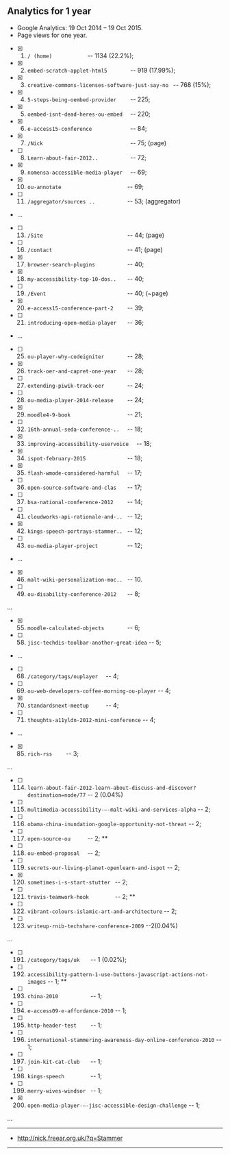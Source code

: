
## Analytics for 1 year

* Google Analytics:  19 Oct 2014 – 19 Oct 2015.
* Page views for one year.


* [x] 1. `/ (home)           ` -- 1134 (22.2%);
* [x] 2. `embed-scratch-applet-html5       ` -- 919 (17.99%);
* [x] 3. `creative-commons-licenses-software-just-say-no ` -- 768 (15%);
* [x] 4. `5-steps-being-oembed-provider    ` -- 225;
* [x] 5. `oembed-isnt-dead-heres-ou-embed  ` -- 220;
* [x] 6. `e-access15-conference            ` -- 84;
* [x] 7. `/Nick                            ` -- 75; (page)
* [ ] 8. `Learn-about-fair-2012..          ` -- 72;
* [x] 9. `nomensa-accessible-media-player  ` -- 69;
* [x] 10. `ou-annotate                     ` -- 69;
* [ ] 11. `/aggregator/sources ..          ` -- 53; (aggregator)
* ...
* [ ] 13. `/Site                           ` -- 44; (page)
* [ ] 16. `/contact                        ` -- 41; (page)
* [x] 17. `browser-search-plugins          ` -- 40;
* [x] 18. `my-accessibility-top-10-dos..   ` -- 40;
* [ ] 19. `/Event                          ` -- 40; (~page)
* [x] 20. `e-access15-conference-part-2    ` -- 39;
* [ ] 21. `introducing-open-media-player   ` -- 36;
* ...
* [ ] 25. `ou-player-why-codeigniter       ` -- 28;
* [x] 26. `track-oer-and-capret-one-year   ` -- 28;
* [ ] 27. `extending-piwik-track-oer       ` -- 24;
* [ ] 28. `ou-media-player-2014-release    ` -- 24;
* [x] 29. `moodle4-9-book                  ` -- 21;
* [ ] 32. `16th-annual-seda-conference-..  ` -- 18;
* [x] 33. `improving-accessibility-uservoice  ` -- 18;
* [x] 34. `ispot-february-2015             ` -- 18;
* [x] 35. `flash-wmode-considered-harmful  ` -- 17;
* [ ] 36. `open-source-software-and-clas   ` -- 17;
* [ ] 37. `bsa-national-conference-2012    ` -- 14;
* [ ] 41. `cloudworks-api-rationale-and-.. ` -- 12;
* [x] 42. `kings-speech-portrays-stammer.. ` -- 12;
* [ ] 43. `ou-media-player-project         ` -- 12;
* ...
* [x] 46. `malt-wiki-personalization-moc.. ` -- 10.
* [ ] 49. `ou-disability-conference-2012   ` -- 8;

...

* [x] 55. `moodle-calculated-objects       ` -- 6;
* [ ] 58. `jisc-techdis-toolbar-another-great-idea` -- 5;
* ...
* [ ] 68.	`/category/tags/ouplayer  ` -- 4;
*	[ ] 69.	`ou-web-developers-coffee-morning-ou-player` -- 4;
* [x] 70.	`standardsnext-meetup     ` -- 4;
* [ ] 71. `thoughts-a11yldn-2012-mini-conference` -- 4;
* ...
* [x] 85. `rich-rss    ` -- 3;

...

* [ ] 114. `learn-about-fair-2012-learn-about-discuss-and-discover?destination=node/77` -- 2 (0.04%)
* [ ] 115. `multimedia-accessibility-–-malt-wiki-and-services-alpha` -- 2;
* [ ] 116. `obama-china-inundation-google-opportunity-not-threat` -- 2;
* [ ] 117. `open-source-ou     ` -- 2; **
* [ ] 118. `ou-embed-proposal  ` -- 2;
* [ ] 119. `secrets-our-living-planet-openlearn-and-ispot` -- 2;
* [x] 120. `sometimes-i-s-start-stutter ` -- 2;
* [ ] 121. `travis-teamwork-hook        ` -- 2; **
* [ ] 122. `vibrant-colours-islamic-art-and-architecture` -- 2;
* [ ] 123. `writeup-rnib-techshare-conference-2009` --2(0.04%)

...

* [ ] 191. `/category/tags/uk   ` -- 1 (0.02%);
* [ ] 192. `accessibility-pattern-1-use-buttons-javascript-actions-not-images` -- 1; **
* [ ] 193. `china-2010          ` -- 1;
* [ ] 194. `e-access09-e-affordance-2010` -- 1;
* [ ] 195. `http-header-test    ` -- 1;
* [ ] 196. `international-stammering-awareness-day-online-conference-2010` -- 1;
* [ ] 197. `join-kit-cat-club   ` -- 1;
* [ ] 198. `kings-speech        ` -- 1;
* [ ] 199. `merry-wives-windsor ` -- 1;
*	[x] 200. `open-media-player-–-jisc-accessible-design-challenge` -- 1;

...

---

* http://nick.freear.org.uk/?q=Stammer

---
